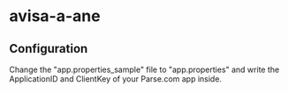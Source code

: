 # avisa-a-ane
## Configuration

Change the "app.properties_sample" file to "app.properties" and write the ApplicationID and ClientKey of your Parse.com app inside.
